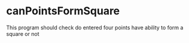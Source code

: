 # canPointsFormSquare
This program should check do entered four points have ability to form a square or not
